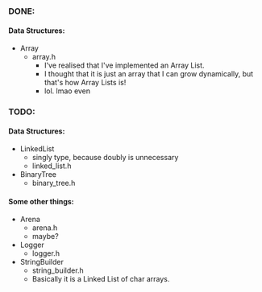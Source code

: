 ### DONE:

#### Data Structures:

- Array
  - array.h
    - I've realised that I've implemented an Array List.
    - I thought that it is just an array that I can grow dynamically, but that's how Array Lists is!
    - lol. lmao even

### TODO:

#### Data Structures:

- LinkedList
  - singly type, because doubly is unnecessary
  - linked\_list.h
- BinaryTree
  - binary\_tree.h

#### Some other things:
- Arena
  - arena.h
  - maybe?
- Logger
  - logger.h
- StringBuilder
  - string\_builder.h
  - Basically it is a Linked List of char arrays.
